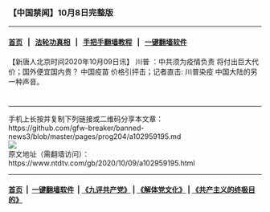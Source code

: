 ### 【中国禁闻】10月8日完整版
------------------------

#### [首页](https://github.com/gfw-breaker/banned-news3/blob/master/README.md) &nbsp;&nbsp;|&nbsp;&nbsp; [法轮功真相](https://github.com/begood0513/basic/blob/master/README.md)  &nbsp;&nbsp;|&nbsp;&nbsp; [手把手翻墙教程](https://github.com/gfw-breaker/guides/wiki)  &nbsp;&nbsp;|&nbsp;&nbsp; [一键翻墙软件](https://github.com/gfw-breaker/nogfw/blob/master/README.md)  



<div><div class="post_content" itemprop="articleBody">
 <p>
  【新唐人北京时间2020年10月09日讯】
  <ok href="https://www.ntdtv.com/gb/川普.htm">
   川普
  </ok>
  ：中共须为疫情负责 将付出巨大代价；国外便宜国内贵？
  <ok href="https://www.ntdtv.com/gb/中国疫苗.htm">
   中国疫苗
  </ok>
  价格引抨击；记者直击:
  <ok href="https://www.ntdtv.com/gb/川普染疫.htm">
   川普染疫
  </ok>
  中国大陆的另一种声音。
 </p>
 <h1>
 </h1>
 <div class="single_ad">
 </div>
</div>
</div>
<hr/>
手机上长按并复制下列链接或二维码分享本文章：<br/>
https://github.com/gfw-breaker/banned-news3/blob/master/pages/prog204/a102959195.md <br/>
<a href='https://github.com/gfw-breaker/banned-news3/blob/master/pages/prog204/a102959195.md'><img src='https://github.com/gfw-breaker/banned-news3/blob/master/pages/prog204/a102959195.md.png'/></a> <br/>
原文地址（需翻墙访问）：https://www.ntdtv.com/gb/2020/10/09/a102959195.html


------------------------
#### [首页](https://github.com/gfw-breaker/banned-news3/blob/master/README.md) &nbsp;|&nbsp; [一键翻墙软件](https://github.com/gfw-breaker/nogfw/blob/master/README.md) &nbsp;| [《九评共产党》](https://github.com/gfw-breaker/9ping.md/blob/master/README.md#九评之一评共产党是什么) | [《解体党文化》](https://github.com/gfw-breaker/jtdwh.md/blob/master/README.md) | [《共产主义的终极目的》](https://github.com/gfw-breaker/gczydzjmd.md/blob/master/README.md)


<img src='http://gfw-breaker.win/banned-news3/pages/prog204/a102959195.md' width='0px' height='0px'/>
